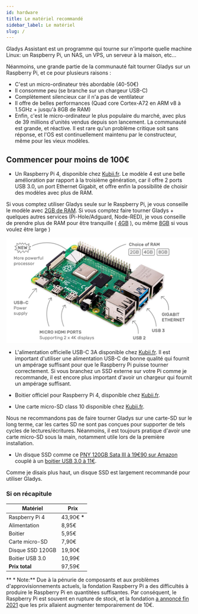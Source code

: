 ```yaml
---
id: hardware
title: Le matériel recommandé
sidebar_label: Le matériel
slug: /
---
```


Gladys Assistant est un programme qui tourne sur n'importe quelle machine Linux: un Raspberry Pi, un NAS, un VPS, un serveur à la maison, etc...

Néanmoins, une grande partie de la communauté fait tourner Gladys sur un Raspberry Pi, et ce pour plusieurs raisons :

- C'est un micro-ordinateur très abordable (40-50€)
- Il consomme peu (se branche sur un chargeur USB-C)
- Complètement silencieux car il n'a pas de ventilateur
- Il offre de belles performances (Quad core Cortex-A72 en ARM v8 à 1.5GHz + jusqu'à 8GB de RAM)
- Enfin, c'est le micro-ordinateur le plus populaire du marché, avec plus de 39 millions d'unités vendus depuis son lancement. La communauté est grande, et réactive. Il est rare qu'un problème critique soit sans réponse, et l'OS est continuellement maintenu par le constructeur, même pour les vieux modèles.

## Commencer pour moins de 100€

- Un Raspberry Pi 4, disponible chez <a href="https://www.kubii.fr/cartes-raspberry-pi/2771-nouveau-raspberry-pi-4-modele-b-2gb-0765756931175.html?gladys" rel="noopener">Kubii.fr</a>. Le modèle 4 est une belle amélioration par rapport à la troisième génération, car il offre 2 ports USB 3.0, un port Ethernet Gigabit, et offre enfin la possibilité de choisir des modèles avec plus de RAM.

Si vous comptez utiliser Gladys seule sur le Raspberry Pi, je vous conseille le modèle avec <a href="https://www.kubii.fr/cartes-raspberry-pi/2771-nouveau-raspberry-pi-4-modele-b-2gb-0765756931175.html?gladys" rel="noopener">2GB de RAM</a>. Si vous comptez faire tourner Gladys + quelques autres services (Pi-Hole/Adguard, Node-RED), je vous conseille de prendre plus de RAM pour être tranquille ( <a href="https://www.kubii.fr/cartes-raspberry-pi/2772-nouveau-raspberry-pi-4-modele-b-4gb-kubii-0765756931182.html?gladys" rel="noopener">4GB</a> ), ou même <a href="https://www.kubii.fr/cartes-raspberry-pi/2955-raspberry-pi-4-modele-b-8gb-0765756931199.html?gladys" rel="noopener">8GB</a> si vous voulez être large )

![Raspberry Pi 4](../../../../../static/img/docs/fr/installation/raspberry-pi-4.jpg)

- L'alimentation officielle USB-C 3A disponible chez <a href="https://www.kubii.fr/14-chargeurs-alimentations-raspberry/2678-alimentation-officielle-usb-type-c-raspberry-pi-3272496300002.html?gladys" rel="noopener" >Kubii.fr</a>. Il est important d'utiliser une alimentation USB-C de bonne qualité qui fournit un ampérage suffisant pour que le Raspberry Pi puisse tourner correctement. Si vous branchez un SSD externe sur votre Pi comme je recommande, il est encore plus important d'avoir un chargeur qui fournit un ampérage suffisant.

- Boitier officiel pour Raspberry Pi 4, disponible chez <a href="https://www.kubii.fr/boitiers-et-supports/2681-boitier-officiel-pour-raspberry-pi-4-kubii-3272496298583.html?gladys" rel="noopener">Kubii.fr</a>.

- Une carte micro-SD class 10 disponible chez <a href="https://www.kubii.fr/carte-sd-et-stockage/2939-micro-sdhc-16gb-class10-verbatim-023942440826.html?gladys" rel="noopener">Kubii.fr</a>.

Nous ne recommandons pas de faire tourner Gladys sur une carte-SD sur le long terme, car les cartes SD ne sont pas conçues pour supporter de tels cycles de lectures/écritures. Néanmoins, il est toujours pratique d'avoir une carte micro-SD sous la main, notamment utile lors de la première installation.

- Un disque SSD comme ce [PNY 120GB Sata III à 19€90 sur Amazon](https://www.amazon.fr/PNY-CS900-Disque-Flash-Interne/dp/B01KFLH1WS?tag=gladproj-21&th=1) couplé à un [boitier USB 3.0 à 11€](https://www.amazon.fr/EasyULT-Boitier-Externe-Vitesse-UASP-Noir/dp/B07PMWJB8P?&linkCode=ll1&tag=gladproj-21&linkId=d2bf9d23a85189d9ec0479a23dec4923&language=fr_FR&ref_=as_li_ss_tl).

Comme je disais plus haut, un disque SSD est largement recommandé pour utiliser Gladys.

### Si on récapitule

| Matériel         | Prix          |
| ---------------- | ------------- |
| Raspberry Pi 4   | 43,90€ **\*** |
| Alimentation     | 8,95€         |
| Boitier          | 5,95€         |
| Carte micro-SD   | 7,90€         |
| Disque SSD 120GB | 19,90€        |
| Boitier USB 3.0  | 10,99€        |
| **Prix total**   | 97,59€        |

** \* Note:** Due à la pénurie de composants et aux problèmes d'approvisionnements actuels, la fondation Raspberry Pi a des difficultés à produire le Raspberry Pi en quantitées suffisantes. Par conséquent, le Raspberry Pi est souvent en rupture de stock, et la fondation [a annoncé fin 2021](https://www.raspberrypi.com/news/supply-chain-shortages-and-our-first-ever-price-increase/) que les prix allaient augmenter temporairement de 10€.
